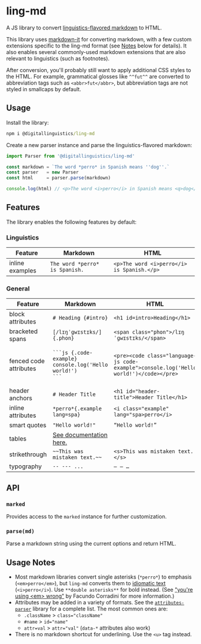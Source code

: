 # ling-md

A JS library to convert [linguistics-flavored markdown][spec] to HTML.

This library uses [markdown-it] for converting markdown, with a few custom extensions specific to the ling-md format (see [Notes](#usage-notes) below for details). It also enables several commonly-used markdown extensions that are also relevant to linguistics (such as footnotes).

After conversion, you'll probably still want to apply additional CSS styles to the HTML. For example, grammatical glosses like `^^fut^^` are converted to abbreviation tags such as `<abbr>fut</abbr>`, but abbreviation tags are not styled in smallcaps by default.

## Usage

Install the library:

```cmd
npm i @digitallinguistics/ling-md
```

Create a new parser instance and parse the linguistics-flavored markdown:

```js
import Parser from '@digitallinguistics/ling-md'

const markdown = `The word *perro* in Spanish means ''dog''.`
const parser   = new Parser
const html     = parser.parse(markdown)

console.log(html) // <p>The word <i>perro</i> in Spanish means <q>dog</q>.</p>
```

## Features

The library enables the following features by default:

### Linguistics

| Feature         | Markdown                       | HTML                                       |
| --------------- | ------------------------------ | ------------------------------------------ |
| inline examples | `The word *perro* is Spanish.` | `<p>The word <i>perro</i> is Spanish.</p>` |

### General

| Feature                | Markdown                                                                             | HTML                                                                                   |
| ---------------------- | ------------------------------------------------------------------------------------ | -------------------------------------------------------------------------------------- |
| block attributes       | `# Heading {#intro}`                                                                 | `<h1 id=intro>Heading</h1>`                                                            |
| bracketed spans        | `[/lɪŋˈɡwɪstɪks/]{.phon}`                                                            | `<span class="phon">/lɪŋˈɡwɪstɪks/</span>`                                             |
| fenced code attributes | <pre><code>\```js {.code-example}<br>console.log('Hello world!')<br>```</code></pre> | `<pre><code class="language-js code-example">console.log('Hello world!')</code></pre>` |
| header anchors         | `# Header Title`                                                                     | `<h1 id="header-title">Header Title</h1>`                                              |
| inline attributes      | `*perro*{.example lang=spa}`                                                         | `<i class="example" lang="spa>perro</i>`                                               |
| smart quotes           | `"Hello world!"`                                                                     | `“Hello world!”`                                                                       |
| tables                 | [See documentation here.][tables]                                                    |                                                                                        |
| strikethrough          | `~~This was mistaken text.~~`                                                        | `<s>This was mistaken text.</s>`                                                       |
| typography             | `-- --- ...`                                                                         | `– — …`                                                                                |

## API

### `marked`

Provides access to the `marked` instance for further customization.

### `parse(md)`

Parse a markdown string using the current options and return HTML.

## Usage Notes

- Most markdown libraries convert single asterisks (`*perro*`) to emphasis (`<em>perro</em>`), but `ling-md` converts them to [idiomatic text][i] (`<i>perro</i>`). Use `**double asterisks**` for bold instead. (See ["you're using &lt;em&gt; wrong"][em-article] by Facundo Corradini for more information.)
- Attributes may be added in a variety of formats. See the [`attributes-parser`][attrs-parser] library for a complete list. The most common ones are:
  - `.className` > `class="className"`
  - `#name` > `id="name"`
  - `attr=val` > `attr="val"` (`data-*` attributes also work)
- There is no markdown shortcut for underlining. Use the `<u>` tag instead.

<!-- LINKS -->
[attrs-parser]: https://www.npmjs.com/package/attributes-parser
[em-article]:   https://blog.logrocket.com/youre-using-em-wrong/
[i]:            https://developer.mozilla.org/en-US/docs/Web/HTML/Element/i
[markdown-it]:  https://github.com/markdown-it/markdown-it#readme
[spec]:         https://github.com/digitallinguistics/ling-markdown-spec
[tables]:       https://www.markdownguide.org/extended-syntax/#tables
